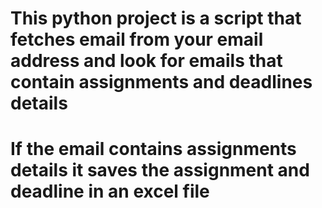 # This python project is a script that fetches email from your email address and look for emails that contain assignments and deadlines details
# If the email contains assignments details it saves the assignment and deadline in an excel file
